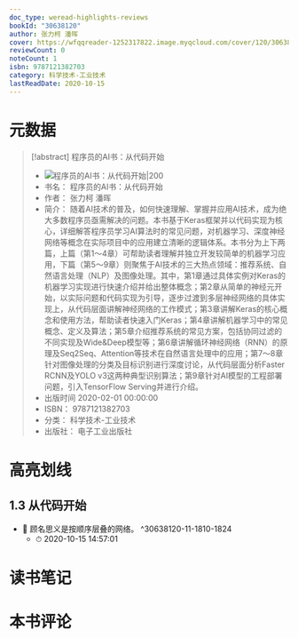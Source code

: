 ```yaml
---
doc_type: weread-highlights-reviews
bookId: "30638120"
author: 张力柯 潘晖
cover: https://wfqqreader-1252317822.image.myqcloud.com/cover/120/30638120/t7_30638120.jpg
reviewCount: 0
noteCount: 1
isbn: 9787121382703
category: 科学技术-工业技术
lastReadDate: 2020-10-15
---
```

# 元数据
> [!abstract] 程序员的AI书：从代码开始
> - ![ 程序员的AI书：从代码开始|200](https://wfqqreader-1252317822.image.myqcloud.com/cover/120/30638120/t7_30638120.jpg)
> - 书名： 程序员的AI书：从代码开始
> - 作者： 张力柯 潘晖
> - 简介： 随着AI技术的普及，如何快速理解、掌握并应用AI技术，成为绝大多数程序员亟需解决的问题。本书基于Keras框架并以代码实现为核心，详细解答程序员学习AI算法时的常见问题，对机器学习、深度神经网络等概念在实际项目中的应用建立清晰的逻辑体系。本书分为上下两篇，上篇（第1～4章）可帮助读者理解并独立开发较简单的机器学习应用，下篇（第5～9章）则聚焦于AI技术的三大热点领域：推荐系统、自然语言处理（NLP）及图像处理。其中，第1章通过具体实例对Keras的机器学习实现进行快速介绍并给出整体概念；第2章从简单的神经元开始，以实际问题和代码实现为引导，逐步过渡到多层神经网络的具体实现上，从代码层面讲解神经网络的工作模式；第3章讲解Keras的核心概念和使用方法，帮助读者快速入门Keras；第4章讲解机器学习中的常见概念、定义及算法；第5章介绍推荐系统的常见方案，包括协同过滤的不同实现及Wide&Deep模型等；第6章讲解循环神经网络（RNN）的原理及Seq2Seq、Attention等技术在自然语言处理中的应用；第7～8章针对图像处理的分类及目标识别进行深度讨论，从代码层面分析Faster RCNN及YOLO v3这两种典型识别算法；第9章针对AI模型的工程部署问题，引入TensorFlow Serving并进行介绍。
> - 出版时间 2020-02-01 00:00:00
> - ISBN： 9787121382703
> - 分类： 科学技术-工业技术
> - 出版社： 电子工业出版社

# 高亮划线

## 1.3 从代码开始


- 📌 顾名思义是按顺序层叠的网络。 ^30638120-11-1810-1824
    - ⏱ 2020-10-15 14:57:01 
# 读书笔记

# 本书评论
